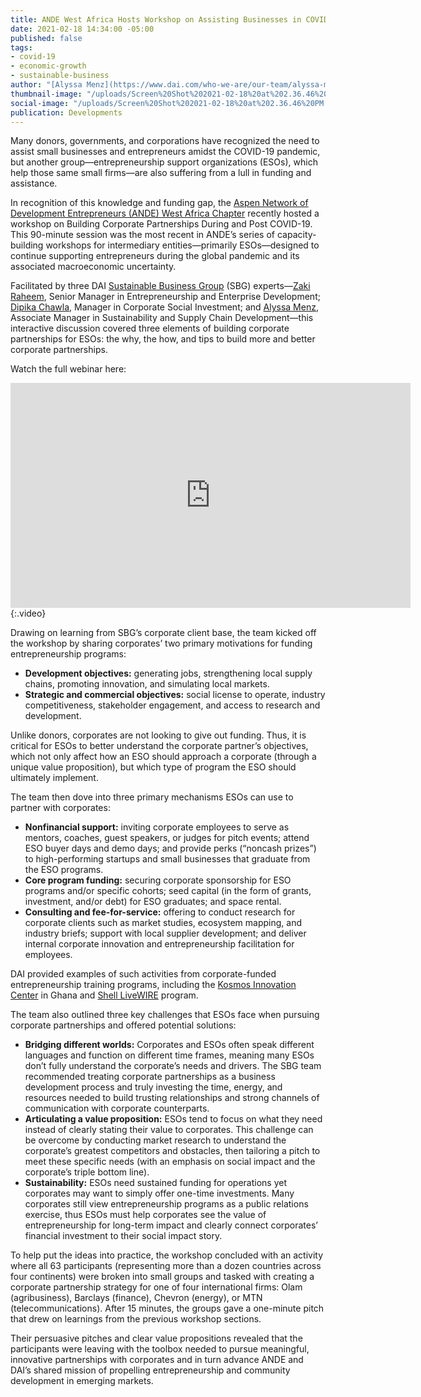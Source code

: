 ```yaml
---
title: ANDE West Africa Hosts Workshop on Assisting Businesses in COVID-19 Crisis
date: 2021-02-18 14:34:00 -05:00
published: false
tags:
- covid-19
- economic-growth
- sustainable-business
author: "[Alyssa Menz](https://www.dai.com/who-we-are/our-team/alyssa-menz)"
thumbnail-image: "/uploads/Screen%20Shot%202021-02-18%20at%202.36.46%20PM.png"
social-image: "/uploads/Screen%20Shot%202021-02-18%20at%202.36.46%20PM.png"
publication: Developments
---
```


Many donors, governments, and corporations have recognized the need to assist small businesses and entrepreneurs amidst the COVID-19 pandemic, but another group—entrepreneurship support organizations (ESOs), which help those same small firms—are also suffering from a lull in funding and assistance.

In recognition of this knowledge and funding gap, the [Aspen Network of Development Entrepreneurs (ANDE) West Africa Chapter](https://www.andeglobal.org/page/WestAfrica) recently hosted a workshop on Building Corporate Partnerships During and Post COVID-19. This 90-minute session was the most recent in ANDE’s series of capacity-building workshops for intermediary entities—primarily ESOs—designed to continue supporting entrepreneurs during the global pandemic and its associated macroeconomic uncertainty. 






Facilitated by three DAI [Sustainable Business Group](https://www.dai.com/our-work/solutions/sustainable-business) (SBG) experts—[Zaki Raheem](https://www.dai.com/who-we-are/our-team/zaki-raheem), Senior Manager in Entrepreneurship and Enterprise Development; [Dipika Chawla](https://www.dai.com/who-we-are/our-team/dipika-chawla), Manager in Corporate Social Investment; and [Alyssa Menz](https://www.dai.com/who-we-are/our-team/alyssa-menz), Associate Manager in Sustainability and Supply Chain Development—this interactive discussion covered three elements of building corporate partnerships for ESOs: the why, the how, and tips to build more and better corporate partnerships. 

Watch the full webinar here: 

<iframe src="https://player.vimeo.com/video/513912894" width="640" height="360" frameborder="0" allow="autoplay; fullscreen; picture-in-picture" allowfullscreen></iframe>{:.video}

Drawing on learning from SBG’s corporate client base, the team kicked off the workshop by sharing corporates’ two primary motivations for funding entrepreneurship programs: 

* **Development objectives:** generating jobs, strengthening local supply chains, promoting innovation, and simulating local markets.
* **Strategic and commercial objectives:** social license to operate, industry competitiveness, stakeholder engagement, and access to research and development.

Unlike donors, corporates are not looking to give out funding. Thus, it is critical for ESOs to better understand the corporate partner’s objectives, which not only affect how an ESO should approach a corporate (through a unique value proposition), but which type of program the ESO should ultimately implement.

The team then dove into three primary mechanisms ESOs can use to partner with corporates:

* **Nonfinancial support:** inviting corporate employees to serve as mentors, coaches, guest speakers, or judges for pitch events; attend ESO buyer days and demo days; and provide perks (“noncash prizes”) to high-performing startups and small businesses that graduate from the ESO programs.
* **Core program funding:** securing corporate sponsorship for ESO programs and/or specific cohorts; seed capital (in the form of grants, investment, and/or debt) for ESO graduates; and space rental.
* **Consulting and fee-for-service:** offering to conduct research for corporate clients such as market studies, ecosystem mapping, and industry briefs; support with local supplier development; and deliver internal corporate innovation and entrepreneurship facilitation for employees.

DAI provided examples of such activities from corporate-funded entrepreneurship training programs, including the [Kosmos Innovation Center](https://www.dai.com/our-work/projects/ghana-kosmos-innovation-center-kic) in Ghana and [Shell LiveWIRE](https://www.dai.com/our-work/projects/worldwide-shell-livewire-global-consultancy) program.

The team also outlined three key challenges that ESOs face when pursuing corporate partnerships and offered potential solutions:

* **Bridging different worlds:** Corporates and ESOs often speak different languages and function on different time frames, meaning many ESOs don’t fully understand the corporate’s needs and drivers. The SBG team recommended treating corporate partnerships as a business development process and truly investing the time, energy, and resources needed to build trusting relationships and strong channels of communication with corporate counterparts.
* **Articulating a value proposition:** ESOs tend to focus on what they need instead of clearly stating their value to corporates. This challenge can be overcome by conducting market research to understand the corporate’s greatest competitors and obstacles, then tailoring a pitch to meet these specific needs (with an emphasis on social impact and the corporate’s triple bottom line).
* **Sustainability:** ESOs need sustained funding for operations yet corporates may want to simply offer one-time investments. Many corporates still view entrepreneurship programs as a public relations exercise, thus ESOs must help corporates see the value of entrepreneurship for long-term impact and clearly connect corporates’ financial investment to their social impact story.

To help put the ideas into practice, the workshop concluded with an activity where all 63 participants (representing more than a dozen countries across four continents) were broken into small groups and tasked with creating a corporate partnership strategy for one of four international firms: Olam (agribusiness), Barclays (finance), Chevron (energy), or MTN (telecommunications). After 15 minutes, the groups gave a one-minute pitch that drew on learnings from the previous workshop sections. 

Their persuasive pitches and clear value propositions revealed that the participants were leaving with the toolbox needed to pursue meaningful, innovative partnerships with corporates and in turn advance ANDE and DAI’s shared mission of propelling entrepreneurship and community development in emerging markets.